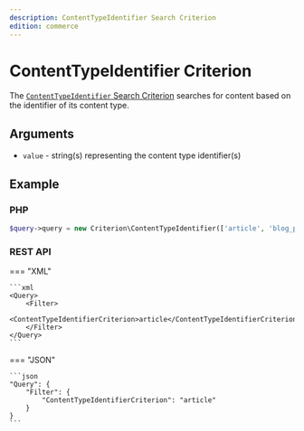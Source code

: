 ```yaml
---
description: ContentTypeIdentifier Search Criterion
edition: commerce
---
```


# ContentTypeIdentifier Criterion

The [`ContentTypeIdentifier` Search Criterion](../../api/php_api/php_api_reference/classes/Ibexa-Contracts-Core-Repository-Values-Content-Query-Criterion-ContentTypeId.html) searches for content based on the identifier of its content type.

## Arguments

- `value` - string(s) representing the content type identifier(s)

## Example

### PHP

``` php
$query->query = new Criterion\ContentTypeIdentifier(['article', 'blog_post']);
```

### REST API

=== "XML"

    ```xml
    <Query>
        <Filter>
            <ContentTypeIdentifierCriterion>article</ContentTypeIdentifierCriterion>
        </Filter>
    </Query>
    ```

=== "JSON"

    ```json
    "Query": {
        "Filter": {
            "ContentTypeIdentifierCriterion": "article"
        }
    }
    ```
